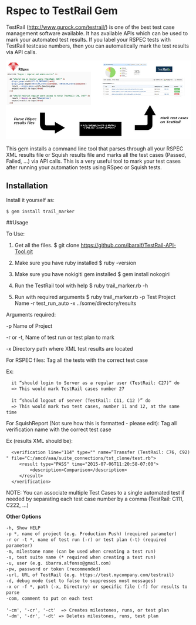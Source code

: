 # Rspec to TestRail Gem

TestRail (http://www.gurock.com/testrail/) is one of the best test case management software available. It has available APIs which can be used to mark your automated test results. If you label your RSPEC tests with TestRail testcase numbers, then you can automatically mark the test results via API calls.

![Instructions](/workflow.jpg)

This gem installs a command line tool that parses through all your RSPEC XML results file or Squish results file and marks all the test cases (Passed, Failed, ...) via API calls. This is a very useful tool to mark your test cases after running your automation tests using RSpec or Squish tests. 

## Installation

Install it yourself as:

    $ gem install trail_marker

##Usage

To Use:

1) Get all the files. 
   $ git clone https://github.com/ibaralf/TestRail-API-Tool.git

2) Make sure you have ruby installed
   $ ruby -version

3) Make sure you have nokigiti gem installed
  $ gem install nokogiri

4) Run the TestRail tool with help 
  $ ruby trail_marker.rb -h

5) Run with required arguments
  $ ruby trail_marker.rb -p Test Project Name -r test_run_auto -x ../some/directory/results


Arguments required:

-p Name of Project

-r or -t, Name of test run or test plan to mark

-x Directory path where XML test results are located


For RSPEC files: 
   Tag all the tests with the correct test case
   
   Ex:
   
      it “should login to Server as a regular user (TestRail: C27)” do
      => This would mark TestRail cases number 27
      
      it “should logout of server (TestRail: C11, C12 )” do
      => This would mark two test cases, number 11 and 12, at the same time

For SquishReport (Not sure how this is formatted - please edit):
   Tag all verification name with the correct test case
   
   Ex (results XML should be):
   
      <verification line="114" type="" name=“Transfer (TestRail: C76, C92) " file="C:/ancd/aaa/suite_connections/tst_clone/test.rb">
         <result type="PASS" time="2015-07-06T11:20:58-07:00">
             <description>Comparison</description>
         </result>
      </verification>

NOTE: You can associate multiple Test Cases to a single automated test if needed by separating each test case number by a comma (TestRail: C111, C222, …)

<b>Other Options</b>

    -h, Show HELP
    -p *, name of project (e.g. Production Push) (required parameter) 
    -r or -t *, name of test run (-r) or test plan (-t) (required parameter) 
    -m, milestone name (can be used when creating a test run)
    -s, test suite name (* required when creating a test run)
    -u, user (e.g. ibarra.alfonso@gmail.com)
    -pw, password or token (recommended)
    -url, URL of TestRail (e.g. https://test.mycompany.com/testrail)
    -d, debug mode (set to false to suppresses most messages)
    -x or -f *, path (-x, Directory) or specific file (-f) for results to parse 
    -com, comment to put on each test
    
    '-cm', '-cr', '-ct'  => Creates milestones, runs, or test plan
    '-dm', '-dr', '-dt' => Deletes milestones, runs, test plan
    
